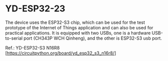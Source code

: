 # YD-ESP32-23
The device uses the ESP32-S3 chip, which can be used for the test prototype of the Internet of Things application and can also be used for practical applications. It is equipped with two USBs, one is a hardware USB-to-serial port (CH343P WCH Qinheng), and the other is ESP32-S3 usb port.

Ref.: YD-ESP32-S3 N16R8 [https://circuitpython.org/board/yd_esp32_s3_n16r8/]
